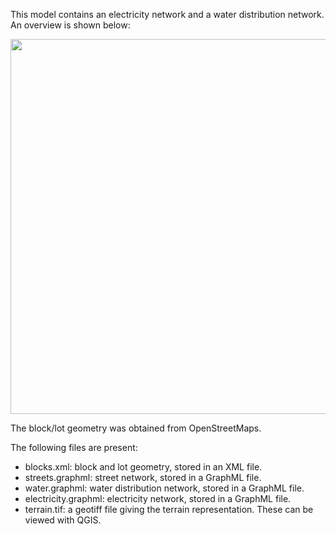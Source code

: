  
This model contains an electricity network and a water distribution network. An overview is shown below:


<p align="center">
<img src="https://github.com/uvicjames/district_scale_resilience_benchmarks/assets/6242976/cb8de678-0a15-42fc-88e4-e4ca408ee5d1" width="600">
</p>

The block/lot geometry was obtained from OpenStreetMaps.

The following files are present:
- blocks.xml: block and lot geometry, stored in an XML file.
- streets.graphml: street network, stored in a GraphML file.
- water.graphml: water distribution network, stored in a GraphML file.
- electricity.graphml: electricity network, stored in a GraphML file.
- terrain.tif: a geotiff file giving the terrain representation. These can be viewed with QGIS.
